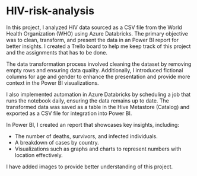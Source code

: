 # HIV-risk-analysis


In this project, I analyzed HIV data sourced as a CSV file from the World Health Organization (WHO) using Azure Databricks. The primary objective was to clean, transform, and present the data in an Power BI report for better insights. I created a Trello board to help me keep track of this project and the assignments that has to be done. 

The data transformation process involved cleaning the dataset by removing empty rows and ensuring data quality. Additionally, I introduced fictional columns for age and gender to enhance the presentation and provide more context in the Power BI visualizations.

I also implemented automation in Azure Databricks by scheduling a job that runs the notebook daily, ensuring the data remains up to date. The transformed data was saved as a table in the Hive Metastore (Catalog) and exported as a CSV file for integration into Power BI.

In Power BI, I created an report that showcases key insights, including:

* The number of deaths, survivors, and infected individuals.
* A breakdown of cases by country.
* Visualizations such as graphs and charts to represent numbers with location effectively.


I have added images to provide better understanding of this project. 

